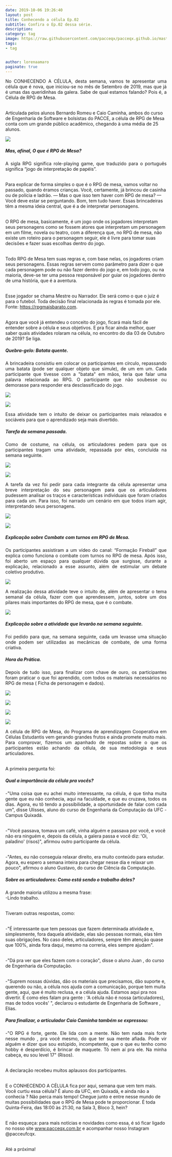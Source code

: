```yaml
---
date: 2019-10-06 19:26:40
layout: post
title: Conhecendo a célula Ep.02
subtitle: Confira o Ep.02 dessa série.
description: 
category: tag
image: https://raw.githubusercontent.com/pacceqx/pacceqx.github.io/master/assets/pic/2019-10-07/capa.png
tags:
- tag


author: lorenaamaro
paginate: true
---
```

<p style="text-align: justify">
No CONHECENDO A CÉLULA, desta semana, vamos te apresentar uma célula que é nova, que iniciou-se no mês de Setembro de 2019, mas que já é umas das queridinhas da galera. Sabe de qual estamos falando? Pois é, a Célula de RPG de Mesa.<br><br>

Articulada pelos alunos Bernardo Romeu e Caio Caminha, ambos do curso de Engenharia de Software e bolsistas do PACCE, a célula de RPG de Mesa conta com um grande público acadêmico, chegando à uma média de 25 alunos.<br>
</p>

![](https://raw.githubusercontent.com/pacceqx/pacceqx.github.io/master/assets/pic/2019-10-07/img1.png)


##### Mas, afinal, O que é RPG de Mesa? <br>
<p style="text-align: justify">
A sigla RPG significa role-playing game, que traduzido para o português significa “jogo de interpretação de papéis”.<br><br>

Para explicar de forma simples o que é o RPG de mesa, vamos voltar no passado, quando éramos crianças. Você, certamente, já brincou de casinha ou de polícia e ladrão. — Mas o que isso tem haver com RPG de mesa? — Você deve estar se perguntando. Bom, tem tudo haver. Essas brincadeiras têm a mesma ideia central, que é a de interpretar personagens.<br><br>

O RPG de mesa, basicamente, é um jogo onde os jogadores interpretam seus personagens como se fossem atores que interpretam um personagem em um filme, novela ou teatro, com a diferença que, no RPG de mesa, não existe um roteiro para o personagem seguir, ele é livre para tomar suas decisões e fazer suas escolhas dentro do jogo.<br><br>

Todo RPG de Mesa tem suas regras e, com base nelas, os jogadores criam seus personagens. Essas regras servem como parâmetro para dizer o que cada personagem pode ou não fazer dentro do jogo e, em todo jogo, ou na maioria, deve-se ter uma pessoa responsável por guiar os jogadores dentro de uma história, que é a aventura. <br><br>

Esse jogador se chama Mestre ou Narrador. Ele será como o que o juiz é para o futebol. Toda decisão final relacionada às regras é tomada por ele.<br>
Fonte: https://rpgmaisbarato.com. <br><br>

Agora que você já entendeu o conceito do jogo, ficará mais fácil de entender sobre a célula e seus objetivos. E pra ficar ainda melhor, quer saber quais atividades rolaram na célula, no encontro do dia 03 de Outubro de 2019? Se liga.<br>
</p>

##### Quebra-gelo: Batata quente.<br>
<p style="text-align: justify">
A brincadeira consistiu em colocar os participantes em círculo, repassando uma batata (pode ser qualquer objeto que simule), de um em um. Cada participante que tivesse com a "batata" em mãos, teria que falar uma palavra relacionada ao RPG. O participante que não soubesse ou demorasse para responder era desclassificado do jogo. <br>
</p>

![](https://raw.githubusercontent.com/pacceqx/pacceqx.github.io/master/assets/pic/2019-10-07/img2.png)

![](https://raw.githubusercontent.com/pacceqx/pacceqx.github.io/master/assets/pic/2019-10-07/img3.png)


<p style="text-align: justify">
Essa atividade tem o intuito de deixar os participantes mais relaxados e sociáveis para que o aprendizado seja mais divertido.<br>
</p>

##### Tarefa da semana passada.<br>
<p style="text-align: justify">
Como de costume, na célula, os articuladores pedem para que os participantes tragam uma atividade, repassada por eles, concluída na semana seguinte.<br>
</p>

![](https://raw.githubusercontent.com/pacceqx/pacceqx.github.io/master/assets/pic/2019-10-07/img4.png)

![](https://raw.githubusercontent.com/pacceqx/pacceqx.github.io/master/assets/pic/2019-10-07/img5.png)

<p style="text-align: justify">
A tarefa da vez foi pedir para cada integrante da célula apresentar uma breve interpretação do seu personagem para que os articuladores pudessem analisar os traços e características individuais que foram criados para cada um. Para isso, foi narrado um cenário em que todos iriam agir, interpretando seus personagens.<br>
</p>

![](https://raw.githubusercontent.com/pacceqx/pacceqx.github.io/master/assets/pic/22019-10-07/img6.png)

![](https://raw.githubusercontent.com/pacceqx/pacceqx.github.io/master/assets/pic/2019-10-07/img7.png)

##### Explicação sobre  Combate com turnos em RPG de Mesa. <br>
<p style="text-align: justify">
Os participantes assistiram a  um vídeo do canal: “Formação Fireball” que explica como funciona o combate com turnos no RPG de mesa. Após isso, foi aberto um espaço para qualquer dúvida que surgisse, durante a explicação, relacionado a esse assunto, além de estimular um debate coletivo produtivo. <br>
</p>

![](https://raw.githubusercontent.com/pacceqx/pacceqx.github.io/master/assets/pic/2019-10-07/img8.png)

<p style="text-align: justify">
A realização dessa atividade teve o intuito de, além de apresentar o tema semanal da célula, fazer com que aprendessem, juntos, sobre um dos pilares mais importantes do RPG de mesa, que é o combate.<br>

</p>

![](https://raw.githubusercontent.com/pacceqx/pacceqx.github.io/master/assets/pic/2019-10-07/img9.png)

##### Explicação sobre a atividade que levarão na semana seguinte.<br>
<p style="text-align: justify">
Foi pedido para que, na semana seguinte, cada um levasse uma situação onde podem ser utilizadas as mecânicas de combate, de uma forma criativa.<br>
</p>

##### Hora da Prática.<br>
<p style="text-align: justify">
Depois de tudo isso, para finalizar com chave de ouro, os participantes foram praticar o que foi aprendido, com todos os materiais necessários no RPG de mesa ( Ficha de personagem 
 e dados).<br>
 </p>

![](https://raw.githubusercontent.com/pacceqx/pacceqx.github.io/master/assets/pic/2019-10-07/img10.png)

![](https://raw.githubusercontent.com/pacceqx/pacceqx.github.io/master/assets/pic/2019-10-07/img11.png)

![](https://raw.githubusercontent.com/pacceqx/pacceqx.github.io/master/assets/pic/2019-10-07/img12.png)

![](https://raw.githubusercontent.com/pacceqx/pacceqx.github.io/master/assets/pic/2019-10-07/img13.png)


<p style="text-align: justify">
A célula de RPG de Mesa, do Programa de aprendizagem Cooperativa em Células Estudantis vem gerando grandes frutos e ainda promete muito mais. Para comprovar, fizemos um apanhado de repostas sobre o  que os participantes estão achando da célula, de sua metodologia e seus articuladores.<br><br>

A primeira pergunta foi:
</p>

##### Qual a importância da célula pra vocês?<br>
<p style="text-align: justify">
-"Uma coisa que eu achei muito interessante, na célula, é que tinha muita gente que eu não conhecia, aqui na faculdade, e que eu cruzava, todos os dias. Agora, eu tô tendo a possibilidade, a oportunidade de falar com cada um", disse Ulisses, aluno do curso de  Engenharia da Computação da UFC - Campus Quixadá.<br><br>

-"Você passava, tomava um café, vinha alguém e passava por você, e você não era ninguém e, depois da célula, a galera passa e você diz:  'Oi, paladino' (risos)", afirmou outro participante da célula.<br><br>

-"Antes, eu não conseguia relaxar direito, era muito conteúdo para estudar. Agora, eu espero a semana inteira para chegar nesse dia e relaxar um pouco", afirmou o aluno Gustavo, do curso de Ciência da Computação.<br>
</p>


##### Sobre os articuladores: Como está sendo o trabalho deles?
<p style="text-align: justify">
A grande maioria utilizou a mesma frase:<br>
-Lindo trabalho.<br><br>

Tiveram outras respostas, como:<br><br>

-"É interessante que tem pessoas que fazem determinada atividade e, simplesmente, fora daquela atividade, elas são pessoas normais, elas têm suas obrigações. No caso deles, articuladores, sempre têm atenção quase que 100%, ainda fora daqui, mesmo na correria, eles sempre ajudam". <br><br>

-"Dá pra ver que eles fazem com o coração", disse o aluno Juan , do curso de Engenharia da Computação. <br><br>

-"Suprem nossas dúvidas, dão os materiais que precisamos, dão suporte e, querendo ou não, a célula nos ajuda com a comunicação, porque tem muita gente, aqui, que é muito reclusa, e a célula ajuda. Estamos aqui pra nos divertir. É como eles falam pra gente : 'A célula não é nossa (articuladores), mas de todos vocês' ", declarou o estudante de Engenharia de Software , Elias.<br>
</p>

##### Para finalizar, o articulador Caio Caminha também se expressou:<br>
<p style="text-align: justify">
-"O RPG é forte, gente. Ele lida com a mente. Não tem nada mais forte nesse mundo , pra você mesmo, do que ter sua mente afiada. Pode vir alguém e dizer que sou estúpido, incompetente, que o que eu tenho como hobby é desperdício, é brincar de maquete. Tô nem aí pra ele. Na minha cabeça, eu sou level 17" (Risos).<br><br>

A declaração recebeu muitos aplausos dos participantes.<br><br>

E o CONHECENDO A CÉLULA fica por aqui, semana que vem tem mais. Você curtiu essa célula? É aluno da UFC, em Quixadá, e ainda não a conhecia ? Não perca mais tempo! Chegue junto e entre nesse mundo de muitas possibilidades que o RPG de Mesa pode te proporcionar. É toda Quinta-Feira, das 18:00 às 21:30, na Sala 3, Bloco 3, hein?<br><br>

E não esqueça: para mais notícias e novidades como essa, é só ficar ligado no nosso site www.pacceqx.com.br e acompanhar nosso Instagram @pacceufcqx.
<br><br>

Até a próxima!<br><br>
</p>




